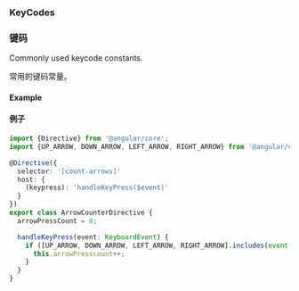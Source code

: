 ### KeyCodes

### 键码

Commonly used keycode constants.

常用的键码常量。

#### Example

#### 例子

```ts
import {Directive} from '@angular/core';
import {UP_ARROW, DOWN_ARROW, LEFT_ARROW, RIGHT_ARROW} from '@angular/cdk/keycodes';

@Directive({
  selector: '[count-arrows]'
  host: {
    (keypress): 'handleKeyPress($event)'
  }
})
export class ArrowCounterDirective {
  arrowPressCount = 0;

  handleKeyPress(event: KeyboardEvent) {
    if ([UP_ARROW, DOWN_ARROW, LEFT_ARROW, RIGHT_ARROW].includes(event.keyCode)) {
      this.arrowPresscount++;
    }
  }
}
```
